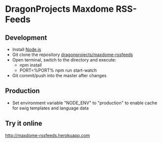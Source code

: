 # DragonProjects Maxdome RSS-Feeds

## Development
- Install [Node.js](http://nodejs.org/)
- Git clone the repository [dragonprojects/maxdome-rssfeeds](https://github.com/dragonprojects/maxdome-rssfeeds.git)
- Open terminal, switch to the directory and execute:
  - npm install
  - PORT=%PORT% npm run start-watch
- Git commit/push into the master after changes

## Production
- Set environment variable "NODE_ENV" to "production" to enable cache for swig templates and language data  

## Try it online
http://maxdome-rssfeeds.herokuapp.com

